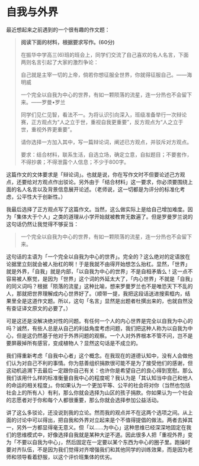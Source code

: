 # 自我与外界

最近想起来之前遇到的一个很有趣的作文题：

> **阅读下面的材料，根据要求写作。(60分)**
>
> 在振华中学高三(6)班的班会上，同学们交流了自己喜欢的名人名言，下面两则名言引起了大家的激烈争论：
>
> 自己就是主宰一切的上帝，倘若你想征服全世界，你就得征服自己。——海明威
>
> 一个完全以自我为中心的世界，有如一颗陨落的流星，连一分热也不会留下来。——罗曼•罗兰
>
> 同学们见仁见智，看法不一。为将认识引向深入，班级准备举行一次辩论赛，正方观点为“人之立于世，重视自我更重要”，反方观点为“人之立于世，重视外界更重要”。
>
> 请你选择一方加入其中，写一篇辩论词，阐述已方观点，并驳斥对方观点。
>
> 要求：结合材料，联系生活，自选立场，确定立意，自拟题目；不要套作，不得抄袭；不得泄露个人信息；不少于800字。

这篇作文的文体要求是「辩论词」。也就是说，你在写作文时不但要论述己方观点，还要给对方观点作出驳论。另外由于「结合材料」这一要求，你必须要围绕上面的名人名言以及背景信息展开论述。（老师说，这一切都是为评分的标准化考虑，公平性大于创新性。）

我最后选择了正方观点写了这篇作文。当然，这么做实际上是给自己增加难度。因为「集体大于个人」之类的道理从小学开始就被教育无数遍了。但是罗曼罗兰说的这句话仍然让我觉得不够妥当：

> 一个完全以自我为中心的世界，有如一颗陨落的流星，连一分热也不会留下来。

这句话的主语为「一个完全以自我为中心的世界」。完全的？这么绝对的定语放在论据里立刻就会被人抬杠的啊！于是我就不由得开始想怎么抬杠。显然，「世界」就是外界，「自我」就是内部，「以自我为中心的世界」不是自相矛盾么！这一点不容易被人察觉，是因为「世界」这个词的外延太大了，「内心世界」不就是「自我」的同义词吗？根据「陨落的流星」这种比喻，想来罗曼罗兰也不是唯恐天下不乱的人，那就把世界理解成内心世界好了。（顺带一提，我把这段话送进搜索框内，结果里全是这道作文题。所以，这句「名言」显然是出题者杜撰出来的，也就自然没有查证译文原文的必要了。）

可是这还是没解决绝对性的问题。有任何一个人的内心世界是完全以自我为中心的吗？诚然，有些人总是从自己的利益角度考虑问题，我们把这种人称为以自我为中心，但是这仍然基于他对于外界问题的观察。一个人对外界根本不管不问，岂不是要屏蔽掉所有感官，变成植物人？显然这句话是不成立的。

我们得重新考虑「自我中心者」这个概念。在我现在的道德认知中，没有人会做他们认为对自己不利的事情。你为慈善组织捐款很可能不是为了接受他们的感谢，但这动机追溯下去最后一定跟你自己有关：也许你是希望自己的良心得到宽慰。那么我们该用什么样的标准衡量自我中心的程度呢？我认为是「其认知当中自己和他人的命运的相关程度」。你如果认为一个更加平等、公平的社会将对你（当然也包括社会上的所有人）有利，那么你就会选择为山区的孩子捐款。你如果认为一个社会的志愿者对于你和每个人都很重要，那么你就会选择参加公益活动。

讲了这么多驳论，还没说到我的立论。然而我的观点并不在这两个选项之间。从上面的讨论中可以得出，把自我和外界对立起来是个不值得提倡的做法。两者去掉其一，另外一方都显得毫无意义。但「以......为中心」这种思维已经深深地固定在我们的思维模式中，好像选择自我就是某种大逆不道。因此很多人把「重视外界」变为「不要以自我为中心」，然后固定在一定要以某个东西为中心的圈子里。跑操时要对齐队伍，不是因为我们觉得对齐增强我们和其他同学的训练效果，而是因为老师和领导看着舒服，以这个评价班集体的优劣。